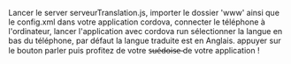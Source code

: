 Lancer le server serveurTranslation.js,
importer le dossier 'www' ainsi que le config.xml dans votre application cordova,
connecter le téléphone à l'ordinateur, lancer l'application avec cordova run
sélectionner la langue en bas du téléphone, par défaut la langue traduite est en Anglais.
appuyer sur le bouton parler puis profitez de votre s̶u̶é̶d̶o̶i̶s̶e̶ de votre application !
